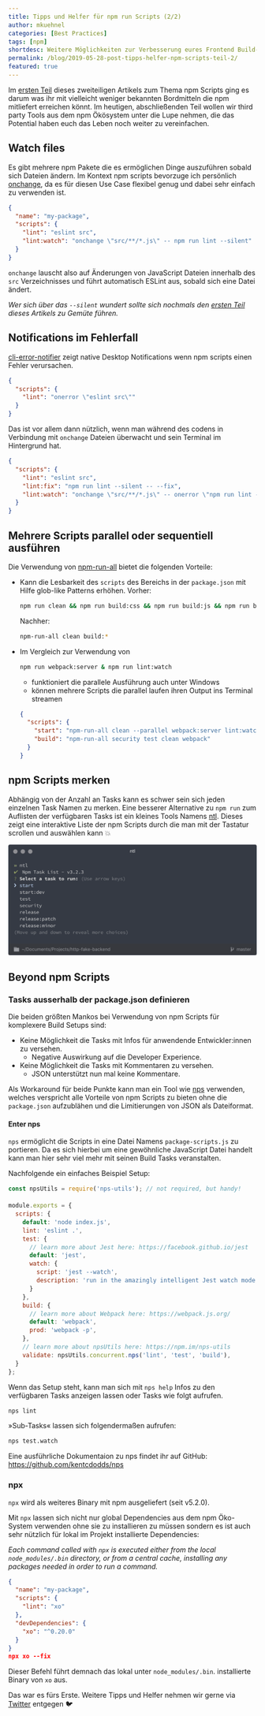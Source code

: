 ```yaml
---
title: Tipps und Helfer für npm run Scripts (2/2)
author: mkuehnel
categories: [Best Practices]
tags: [npm]
shortdesc: Weitere Möglichkeiten zur Verbesserung eures Frontend Build-Setups.
permalink: /blog/2019-05-28-post-tipps-helfer-npm-scripts-teil-2/
featured: true
---
```


Im [ersten Teil](/blog/2019-04-10-post-tipps-helfer-npm-run-scripts-teil-1/) dieses zweiteiligen Artikels zum Thema npm Scripts ging es darum was  ihr mit vielleicht weniger bekannten Bordmitteln die npm mitliefert  erreichen könnt. Im heutigen, abschließenden Teil wollen wir third party Tools aus dem npm Ökösystem unter die Lupe nehmen, die das Potential  haben euch das Leben noch weiter zu vereinfachen.

## Watch files

Es gibt mehrere npm Pakete die es ermöglichen Dinge auszuführen  sobald sich Dateien ändern. Im Kontext npm scripts bevorzuge ich  persönlich [onchange](https://github.com/Qard/onchange), da es für diesen Use Case flexibel genug und dabei sehr einfach zu verwenden ist.

```json
{
  "name": "my-package",
  "scripts": {
    "lint": "eslint src",
    "lint:watch": "onchange \"src/**/*.js\" -- npm run lint --silent"
  }
}
```

`onchange` lauscht also auf Änderungen von JavaScript Dateien innerhalb des `src` Verzeichnisses und führt automatisch ESLint aus, sobald sich eine Datei ändert.

*Wer sich über das `--silent` wundert sollte sich nochmals den [ersten Teil](https://labs.micromata.de/best-practices/tipps-und-helfer-fuer-npm-run-scripts-teil-1/) dieses Artikels zu Gemüte führen.*

## Notifications im Fehlerfall

[cli-error-notifier](https://github.com/micromata/cli-error-notifier) zeigt native Desktop Notifications wenn npm scripts einen Fehler verursachen.

```json
{
  "scripts": {
    "lint": "onerror \"eslint src\""
  }
}
```

Das ist vor allem dann nützlich, wenn man während des codens in Verbindung mit `onchange` Dateien überwacht und sein Terminal im Hintergrund hat.

```json
{
  "scripts": {
    "lint": "eslint src",
    "lint:fix": "npm run lint --silent -- --fix",
    "lint:watch": "onchange \"src/**/*.js\" -- onerror \"npm run lint --silent\""
  }
}
```

## Mehrere Scripts parallel oder sequentiell ausführen

Die Verwendung von [npm-run-all](https://github.com/mysticatea/npm-run-all) bietet die folgenden Vorteile:

- Kann die Lesbarkeit des `scripts` des Bereichs in der `package.json` mit Hilfe glob-like Patterns erhöhen. Vorher:

  ```bash
  npm run clean && npm run build:css && npm run build:js && npm run build:html
  ```

  Nachher:

  ```bash
  npm-run-all clean build:*
  ```

- Im Vergleich zur Verwendung von

  ```bash
  npm run webpack:server & npm run lint:watch
  ```

  - funktioniert die parallele Ausführung auch unter Windows
  - können mehrere Scripts die parallel laufen ihren Output ins Terminal streamen

  ```json
  {
    "scripts": {
      "start": "npm-run-all clean --parallel webpack:server lint:watch",
      "build": "npm-run-all security test clean webpack"
    }
  }
  ```

   

## npm Scripts merken

Abhängig von der Anzahl an Tasks kann es schwer sein sich jeden einzelnen Task Namen zu merken. Eine besserer Alternative zu `npm run` zum Auflisten der verfügbaren Tasks ist ein kleines Tools Namens [ntl](https://github.com/ruyadorno/ntl). Dieses zeigt eine interaktive Liste der npm Scripts durch die man mit der Tastatur scrollen und auswählen kann 💥


![ntl](/uploads/posts/ntl.png)


## Beyond npm Scripts

### Tasks ausserhalb der package.json definieren

Die beiden größten Mankos bei Verwendung von npm Scripts für komplexere Build Setups sind:

- Keine Möglichkeit die Tasks mit Infos für anwendende Entwickler:innen zu versehen.
  - Negative Auswirkung auf die Developer Experience.
- Keine Möglichkeit die Tasks mit Kommentaren zu versehen.
  - JSON unterstützt nun mal keine Kommentare.

Als Workaround für beide Punkte kann man ein Tool wie [nps](https://github.com/kentcdodds/nps) verwenden, welches verspricht alle Vorteile von npm Scripts zu bieten ohne die `package.json` aufzublähen und die Limitierungen von JSON als Dateiformat.

#### Enter nps

`nps` ermöglicht die Scripts in eine Datei Namens `package-scripts.js` zu portieren. Da es sich hierbei um eine gewöhnliche JavaScript Datei  handelt kann man hier sehr viel mehr mit seinen Build Tasks  veranstalten.

Nachfolgende ein einfaches Beispiel Setup:

```javascript
const npsUtils = require('nps-utils'); // not required, but handy!

module.exports = {
  scripts: {
    default: 'node index.js',
    lint: 'eslint .',
    test: {
      // learn more about Jest here: https://facebook.github.io/jest
      default: 'jest',
      watch: {
        script: 'jest --watch',
        description: 'run in the amazingly intelligent Jest watch mode'
      }
    },
    build: {
      // learn more about Webpack here: https://webpack.js.org/
      default: 'webpack',
      prod: 'webpack -p',
    },
    // learn more about npsUtils here: https://npm.im/nps-utils
    validate: npsUtils.concurrent.nps('lint', 'test', 'build'),
  }
};
```

Wenn das Setup steht, kann man sich mit `nps help` Infos zu den verfügbaren Tasks anzeigen lassen oder Tasks wie folgt aufrufen.

```bash
nps lint
```

»Sub-Tasks« lassen sich folgendermaßen aufrufen:

```bash
nps test.watch
```

Eine ausführliche Dokumentaion zu nps findet ihr auf GitHub: https://github.com/kentcdodds/nps

### npx

`npx` wird als weiteres Binary mit npm ausgeliefert (seit v5.2.0).

Mit `npx` lassen sich nicht nur global Dependencies aus  dem npm Öko-System verwenden ohne sie zu installieren zu müssen sondern  es ist auch sehr nützlich für lokal im Projekt installierte  Dependencies:

*Each command called with `npx` is executed either from the local `node_modules/.bin` directory, or from a central cache, installing any packages needed in order to run a command.*

```json
{
  "name": "my-package",
  "scripts": {
    "lint": "xo"
  },
  "devDependencies": {
    "xo": "^0.20.0"
  }
}
npx xo --fix
```

Dieser Befehl führt demnach das lokal unter `node_modules/.bin`. installierte Binary von `xo` aus.


Das war es fürs Erste. Weitere Tipps und Helfer nehmen wir gerne via [Twitter](https://twitter.com/micromata) entgegen 🐦
